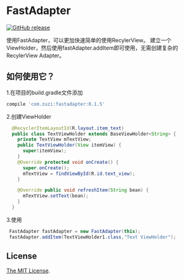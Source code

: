

FastAdapter
==========================
[![GitHub release](https://img.shields.io/badge/gradle-0.1.5-blue.svg)](https://github.com/aizuzi/FastAdapter/releases) 

使用FastAdapter，可以更加快速简单的使用RecylerView。
建立一个ViewHolder，然后使用fastAdapter.addItem即可使用，无需创建复杂的RecylerView Adapter。

## 如何使用它？
1.在项目的build.gradle文件添加
``` groovy
compile 'com.zuzi:fastadapter:0.1.5'
```

2.创建ViewHolder
``` java
  @RecyclerItemLayoutId(R.layout.item_text)
  public class TextViewHolder extends BaseViewHolder<String> {
    private TextView mTextView;
    public TextViewHolder(View itemView) {
      super(itemView);
    }
    @Override protected void onCreate() {
      super.onCreate();
      mTextView = findViewById(R.id.text_view);
    }

    @Override public void refreshItem(String bean) {
      mTextView.setText(bean);
    }
  }   
```

3.使用
``` java
 FastAdapter fastAdapter = new FastAdapter(this);
 fastAdapter.addItem(TextViewHolder1.class,"Text ViewHolder");
```



## License

[The MIT License](LICENSE).

